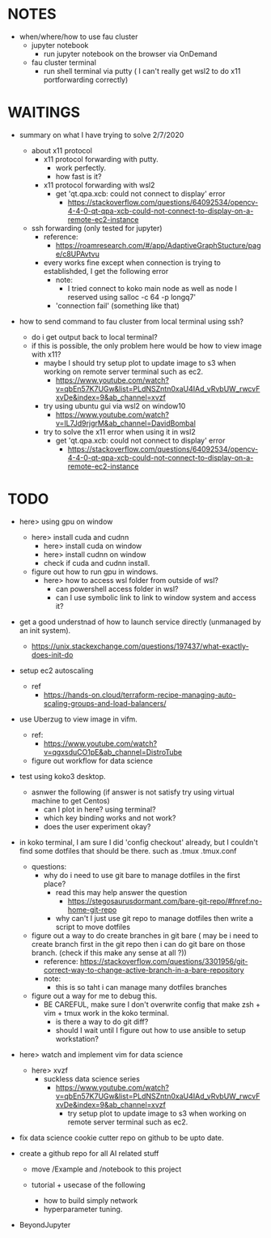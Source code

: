 # NOTES
* when/where/how to use fau cluster
    * jupyter notebook
        * run jupyter notebook on the browser via OnDemand
    * fau cluster terminal 
        * run shell terminal via putty ( I can't really get wsl2 to do x11 portforwarding correctly)

# WAITINGS

 
* summary on what I have trying to solve 2/7/2020
    * about x11 protocol 
        * x11 protocol forwarding with putty. 
            * work perfectly.
            * how fast is it?
        * x11 protocol forwarding with wsl2
            * get 'qt.qpa.xcb: could not connect to display' error
                * https://stackoverflow.com/questions/64092534/opencv-4-4-0-qt-qpa-xcb-could-not-connect-to-display-on-a-remote-ec2-instance
    * ssh forwarding (only tested for jupyter)
        * reference: 
            * https://roamresearch.com/#/app/AdaptiveGraphStucture/page/c8UPAvtvu 
        * every works fine except when connection is trying to establishded, I get the following error
            * note: 
                * I tried connect to koko main node as well as node I reserved using salloc -c 64 -p longq7'
            * 'connection fail' (something like that)

* how to send command to fau cluster from local terminal using ssh?
    * do i get output back to local terminal?
    * if this is possible, the only problem here would be how to view image with x11? 
        * maybe I should try setup plot to update image to s3 when working on remote server terminal such as ec2.
            * https://www.youtube.com/watch?v=qbEn57K7UGw&list=PLdNSZntn0xaU4IAd_vRvbUW_rwcvFxvDe&index=9&ab_channel=xvzf 
        * try using ubuntu gui via wsl2 on window10
            * https://www.youtube.com/watch?v=IL7Jd9rjgrM&ab_channel=DavidBombal
        * try to solve the x11 error when using it in wsl2
            * get 'qt.qpa.xcb: could not connect to display' error
                * https://stackoverflow.com/questions/64092534/opencv-4-4-0-qt-qpa-xcb-could-not-connect-to-display-on-a-remote-ec2-instance

# TODO

* here> using gpu on window
    * here> install cuda and cudnn
        * here> install cuda on window
        * here> install cudnn on window
        * check if cuda and cudnn install.
    * figure out how to run gpu in windows.
        * here> how to access wsl folder from outside of wsl?
            * can powershell access folder in wsl? 
            * can I use symbolic link to link to window system and access it?

* get a good understnad of how to launch service directly (unmanaged by an init system).
    * https://unix.stackexchange.com/questions/197437/what-exactly-does-init-do

* setup ec2 autoscaling
    * ref 
        * https://hands-on.cloud/terraform-recipe-managing-auto-scaling-groups-and-load-balancers/
* use Uberzug to view image in vifm.
    * ref: 
        * https://www.youtube.com/watch?v=qgxsduCO1pE&ab_channel=DistroTube
    * figure out workflow for data science

* test using koko3 desktop.
    * asnwer the following (if answer is not satisfy try using virtual machine to get Centos)
        * can I plot in here? using terminal?
        * which key binding works and not work? 
        * does the user experiment okay?

* in koko terminal, I am sure I did 'config checkout' already, but I couldn't find some dotfiles that should be there. such as .tmux .tmux.conf
    * questions:
        * why do i need to use git bare to manage dotfiles in the first place? 
            * read this may help answer the question 
                * https://stegosaurusdormant.com/bare-git-repo/#fnref:no-home-git-repo
            * why can't I just use git repo to manage dotfiles then write a script to move dotfiles
    * figure out a way to do create branches in git bare ( may be i need to create branch first in the git repo then i can do git bare on those branch. (check if this make any sense at all ?))
        * reference:
            https://stackoverflow.com/questions/3301956/git-correct-way-to-change-active-branch-in-a-bare-repository
        * note:
            * this is so taht  i can manage many dotfiles branches 
    * figure out a way for me to debug this.
        * BE CAREFUL, make sure I don't overwrite config that make zsh + vim + tmux work in the koko terminal.
            * is there a way to do git diff?
            * should I wait until I figure out how to use ansible to setup workstation?

* here> watch and implement vim for data science 
    * here> xvzf
        * suckless data science series
            * https://www.youtube.com/watch?v=qbEn57K7UGw&list=PLdNSZntn0xaU4IAd_vRvbUW_rwcvFxvDe&index=9&ab_channel=xvzf 
                * try setup plot to update image to s3 when working on remote server terminal such as ec2.

* fix data science cookie cutter repo on github to be upto date.
* create a github repo for all AI related stuff
    * move /Example and /notebook to this project

    * tutorial + usecase of the following
        * how to build simply network
        * hyperparameter tuning.
* BeyondJupyter
